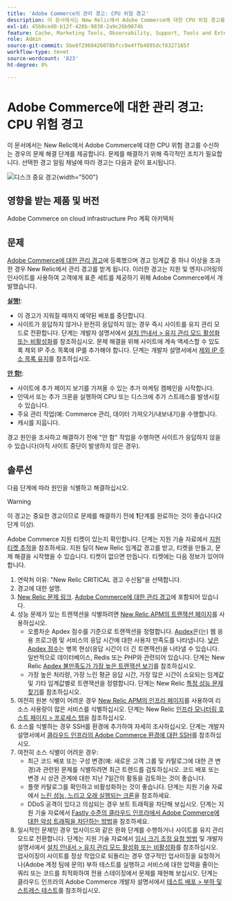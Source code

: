```yaml
---
title: 'Adobe Commerce의 관리 경고: CPU 위험 경고'
description: 이 문서에서는 New Relic에서 Adobe Commerce에 대한 CPU 위험 경고를 수신하는 경우의 문제 해결 단계를 제공합니다. 문제를 해결하기 위해 즉각적인 조치가 필요합니다. 선택한 경고 알림 채널에 따라 경고는 다음과 같이 표시됩니다.
exl-id: 45b8ced0-b12f-428b-9838-2a9c26b9874b
feature: Cache, Marketing Tools, Observability, Support, Tools and External Services
role: Admin
source-git-commit: 5be8f2969426078bfcc0e4ffb4895dcf0327165f
workflow-type: tm+mt
source-wordcount: '823'
ht-degree: 0%

---
```


# Adobe Commerce에 대한 관리 경고: CPU 위험 경고

이 문서에서는 New Relic에서 Adobe Commerce에 대한 CPU 위험 경고를 수신하는 경우의 문제 해결 단계를 제공합니다. 문제를 해결하기 위해 즉각적인 조치가 필요합니다. 선택한 경고 알림 채널에 따라 경고는 다음과 같이 표시됩니다.

![디스크 중요 경고](assets/cpu-critical-magento-managed.png){width="500"}

## 영향을 받는 제품 및 버전

Adobe Commerce on cloud infrastructure Pro 계획 아키텍처

## 문제

[Adobe Commerce에 대한 관리 경고](/help/support-tools/managed-alerts-for-adobe-commerce/managed-alerts-for-magento-commerce.md)에 등록했으며 경고 임계값 중 하나 이상을 초과한 경우 New Relic에서 관리 경고를 받게 됩니다. 이러한 경고는 지원 및 엔지니어링의 인사이트를 사용하여 고객에게 표준 세트를 제공하기 위해 Adobe Commerce에서 개발했습니다.

<u>**실행!**</u>:

* 이 경고가 지워질 때까지 예약된 배포를 중단합니다.
* 사이트가 응답하지 않거나 완전히 응답하지 않는 경우 즉시 사이트를 유지 관리 모드로 전환합니다. 단계는 개발자 설명서에서 [설치 안내서 > 유지 관리 모드 활성화 또는 비활성화](https://devdocs.magento.com/guides/v2.4/install-gde/install/cli/install-cli-subcommands-maint.html?itm_source=devdocs&amp;itm_medium=search_page&amp;itm_campaign=federated_search&amp;itm_term=mainten)를 참조하십시오. 문제 해결을 위해 사이트에 계속 액세스할 수 있도록 제외 IP 주소 목록에 IP를 추가해야 합니다. 단계는 개발자 설명서에서 [제외 IP 주소 목록 유지](https://devdocs.magento.com/guides/v2.4/install-gde/install/cli/install-cli-subcommands-maint.html?itm_source=devdocs&amp;itm_medium=search_page&amp;itm_campaign=federated_search&amp;itm_term=mainten#instgde-cli-maint-exempt)를 참조하십시오.

<u>**안 함!**</u>:

* 사이트에 추가 페이지 보기를 가져올 수 있는 추가 마케팅 캠페인을 시작합니다.
* 인덱서 또는 추가 크론을 실행하여 CPU 또는 디스크에 추가 스트레스를 발생시킬 수 있습니다.
* 주요 관리 작업(예: Commerce 관리, 데이터 가져오기/내보내기)을 수행합니다.
* 캐시를 지웁니다.

경고 원인을 조사하고 해결하기 전에 &quot;안 함&quot; 작업을 수행하면 사이트가 응답하지 않을 수 있습니다(아직 사이트 중단이 발생하지 않은 경우).

## 솔루션

다음 단계에 따라 원인을 식별하고 해결하십시오.

>[!WARNING]
>
>이 경고는 중요한 경고이므로 문제를 해결하기 전에 **1**&#x200B;단계를 완료하는 것이 좋습니다(2단계 이상).

Adobe Commerce 지원 티켓이 있는지 확인합니다. 단계는 지원 기술 자료에서 [지원 티켓 추적](/help/help-center-guide/help-center/magento-help-center-user-guide.md#track-tickets)을 참조하세요. 지원 팀이 New Relic 임계값 경고를 받고, 티켓을 만들고, 문제 해결을 시작했을 수 있습니다. 티켓이 없으면 만듭니다. 티켓에는 다음 정보가 있어야 합니다.

1. 연락처 이유: &quot;New Relic CRITICAL 경고 수신됨&quot;을 선택합니다.
1. 경고에 대한 설명.
1. [New Relic 문제 링크](https://docs.newrelic.com/docs/alerts-applied-intelligence/new-relic-alerts/alert-incidents/view-violation-event-details-incidents). [Adobe Commerce에 대한 관리 경고](/help/support-tools/managed-alerts-for-adobe-commerce/managed-alerts-for-magento-commerce.md)에 포함되어 있습니다.
1. 성능 문제가 있는 트랜잭션을 식별하려면 [New Relic APM의 트랜잭션 페이지](https://docs.newrelic.com/docs/apm/applications-menu/monitoring/transactions-page-find-specific-performance-problems)를 사용하십시오.
   * 오름차순 Apdex 점수를 기준으로 트랜잭션을 정렬합니다. [Apdex](https://docs.newrelic.com/docs/apm/new-relic-apm/apdex/apdex-measure-user-satisfaction)은(는) 웹 응용 프로그램 및 서비스의 응답 시간에 대한 사용자 만족도를 나타냅니다. [낮은 Apdex 점수](/help/support-tools/managed-alerts-for-adobe-commerce/managed-alerts-for-magento-commerce-apdex-warning-alert.md)는 병목 현상(응답 시간이 더 긴 트랜잭션)을 나타낼 수 있습니다. 일반적으로 데이터베이스, Redis 또는 PHP와 관련되어 있습니다. 단계는 New Relic [Apdex 불만족도가 가장 높은 트랜잭션 보기](https://docs.newrelic.com/docs/apm/new-relic-apm/apdex/view-your-apdex-score#apdex-dissat)를 참조하십시오.
   * 가장 높은 처리량, 가장 느린 평균 응답 시간, 가장 많은 시간이 소요되는 임계값 및 기타 임계값별로 트랜잭션을 정렬합니다. 단계는 New Relic [특정 성능 문제 찾기](https://docs.newrelic.com/docs/apm/applications-menu/monitoring/transactions-page-find-specific-performance-problems)를 참조하십시오.
1. 여전히 원본 식별이 어려운 경우 [New Relic APM의 인프라 페이지](https://docs.newrelic.com/docs/infrastructure/infrastructure-ui-pages/infra-hosts-ui-page)를 사용하여 리소스 사용량이 많은 서비스를 식별하십시오. 단계는 New Relic [인프라 모니터링 호스트 페이지 > 프로세스 탭](https://docs.newrelic.com/docs/infrastructure/infrastructure-ui-pages/infra-hosts-ui-page/#processes)을 참조하십시오.
1. 소스를 식별하는 경우 SSH를 환경에 추가하여 자세히 조사하십시오. 단계는 개발자 설명서에서 [클라우드 인프라의 Adobe Commerce 환경에 대한 SSH](https://experienceleague.adobe.com/docs/commerce-cloud-service/user-guide/develop/secure-connections.html)를 참조하십시오.
1. 여전히 소스 식별이 어려운 경우:
   * 최근 코드 배포 또는 구성 변경(예: 새로운 고객 그룹 및 카탈로그에 대한 큰 변경)과 관련된 문제를 식별하려면 최근 트렌드를 검토하십시오. 코드 배포 또는 변경 시 상관 관계에 대한 지난 7일간의 활동을 검토하는 것이 좋습니다.
   * 플랫 카탈로그를 확인하고 비활성화하는 것이 좋습니다. 단계는 지원 기술 자료에서 [느린 성능, 느리고 오래 실행되는 크론](/help/troubleshooting/miscellaneous/slow-performance-slow-and-long-running-crons.md)을 참조하세요.
   * DDoS 공격이 있다고 의심되는 경우 보트 트래픽을 차단해 보십시오. 단계는 지원 기술 자료에서 [Fastly 수준의 클라우드 인프라에서 Adobe Commerce에 대한 악성 트래픽을 차단하는 방법](/help/how-to/general/block-malicious-traffic-for-magento-commerce-on-fastly-level.md)을 참조하세요.
1. 일시적인 문제인 경우 업사이드와 같은 완화 단계를 수행하거나 사이트를 유지 관리 모드로 전환합니다. 단계는 지원 기술 자료에서 [임시 크기 조정 요청 방법](/help/how-to/general/how-to-request-temporary-magento-upsize.md) 및 개발자 설명서에서 [설치 안내서 > 유지 관리 모드 활성화 또는 비활성화](https://devdocs.magento.com/guides/v2.4/install-gde/install/cli/install-cli-subcommands-maint.html?itm_source=devdocs&amp;itm_medium=search_page&amp;itm_campaign=federated_search&amp;itm_term=mainten)를 참조하십시오. 업사이징이 사이트를 정상 작업으로 되돌리는 경우 영구적인 업사이징을 요청하거나(Adobe 계정 팀에 문의) 부하 테스트를 실행하고 서비스에 대한 압력을 줄이는 쿼리 또는 코드를 최적화하여 전용 스테이징에서 문제를 재현해 보십시오. 단계는 클라우드 인프라의 Adobe Commerce 개발자 설명서에서 [테스트 배포 > 부하 및 스트레스 테스트](https://devdocs.magento.com/cloud/live/stage-prod-test.html#loadtest)를 참조하십시오.
